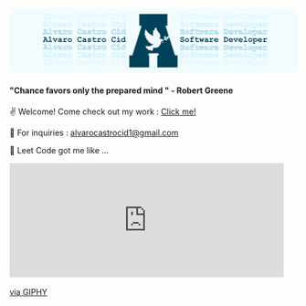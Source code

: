 <img src="images/bannerFour.jpg" style="max-width: 100%;">

#### "Chance favors only the prepared mind " - Robert Greene 
✌️ Welcome! Come check out my work : [Click me!](https://www.castroportfolio.com/home.html)

🤝 For inquiries : <alvarocastrocid1@gmail.com>

🧠 Leet Code got me like ... 

<iframe src="https://giphy.com/embed/6K4F2qvWM1LQQ" width="480" height="200" frameBorder="0" class="giphy-embed" allowFullScreen></iframe><p><a href="https://giphy.com/gifs/the-matrix-keanu-reeves-andy-wachowski-6K4F2qvWM1LQQ">via GIPHY</a></p>

<!--
**fidotheprince/fidotheprince** is a ✨ _special_ ✨ repository because its `README.md` (this file) appears on your GitHub profile.
andale mono
Here are some ideas to get you started:

- 🔭 I’m currently working on ...
- 🌱 I’m currently learning ...
- 👯 I’m looking to collaborate on ...
- 🤔 I’m looking for help with ...
- 💬 Ask me about ...
- 📫 How to reach me: ...
- 😄 Pronouns: ...
- ⚡ Fun fact: ...
-->
